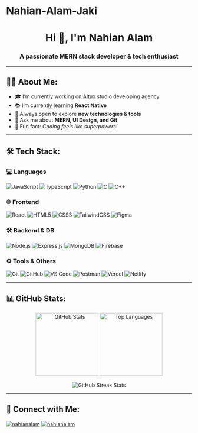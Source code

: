 # Nahian-Alam-Jaki

<h1 align="center">Hi 👋, I'm Nahian Alam</h1>
<h3 align="center">A passionate MERN stack developer & tech enthusiast</h3>

---

## 🙋‍♂️ About Me:
- 🎓 I’m currently working on Altux studio developing agency
- 📚 I’m currently learning **React Native**  
- 🧠 Always open to explore **new technologies & tools**  
- 🤝 Ask me about **MERN, UI Design, and Git**  
- 💬 Fun fact: *Coding feels like superpowers!*

---

## 🛠 Tech Stack:
### 💻 Languages
![JavaScript](https://img.shields.io/badge/-JavaScript-black?style=flat-square&logo=javascript)
![TypeScript](https://img.shields.io/badge/-TypeScript-black?style=flat-square&logo=typescript)
![Python](https://img.shields.io/badge/-Python-black?style=flat-square&logo=python)
![C](https://img.shields.io/badge/-C-black?style=flat-square&logo=c)
![C++](https://img.shields.io/badge/-C++-black?style=flat-square&logo=cplusplus)

### 🌐 Frontend
![React](https://img.shields.io/badge/-React-black?style=flat-square&logo=react)
![HTML5](https://img.shields.io/badge/-HTML5-black?style=flat-square&logo=html5)
![CSS3](https://img.shields.io/badge/-CSS3-black?style=flat-square&logo=css3)
![TailwindCSS](https://img.shields.io/badge/-TailwindCSS-black?style=flat-square&logo=tailwind-css)
![Figma](https://img.shields.io/badge/-Figma-black?style=flat-square&logo=figma)

### 🛠 Backend & DB
![Node.js](https://img.shields.io/badge/-Node.js-black?style=flat-square&logo=node.js)
![Express.js](https://img.shields.io/badge/-Express.js-black?style=flat-square&logo=express)
![MongoDB](https://img.shields.io/badge/-MongoDB-black?style=flat-square&logo=mongodb)
![Firebase](https://img.shields.io/badge/-Firebase-black?style=flat-square&logo=firebase)

### ⚙️ Tools & Others
![Git](https://img.shields.io/badge/-Git-black?style=flat-square&logo=git)
![GitHub](https://img.shields.io/badge/-GitHub-black?style=flat-square&logo=github)
![VS Code](https://img.shields.io/badge/-VSCode-black?style=flat-square&logo=visual-studio-code)
![Postman](https://img.shields.io/badge/-Postman-black?style=flat-square&logo=postman)
![Vercel](https://img.shields.io/badge/-Vercel-black?style=flat-square&logo=vercel)
![Netlify](https://img.shields.io/badge/-Netlify-black?style=flat-square&logo=netlify)

---

## 📊 GitHub Stats:
<p align="center">
  <img src="https://github-readme-stats.vercel.app/api?username=nahianalam&show_icons=true&theme=radical" alt="GitHub Stats" height="170"/>
  <img src="https://github-readme-stats.vercel.app/api/top-langs/?username=nahianalam&layout=compact&theme=radical" alt="Top Languages" height="170"/>
</p>

<p align="center">
  <img src="https://github-readme-streak-stats.herokuapp.com/?user=nahianalam&theme=radical" alt="GitHub Streak Stats"/>
</p>

---

## 🔗 Connect with Me:
<p align="left">
  <a href="https://www.linkedin.com/in/nahianalam" target="blank"><img align="center" src="https://img.shields.io/badge/LinkedIn-black?style=flat-square&logo=linkedin" alt="nahianalam"/></a>
  <a href="mailto:nahianalam@email.com" target="blank"><img align="center" src="https://img.shields.io/badge/Gmail-black?style=flat-square&logo=gmail" alt="nahianalam"/></a>
</p>
